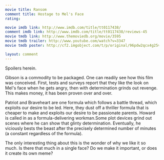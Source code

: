 ```yaml
---
movie title: Ransom
comment title: Hostage to Mel's Face
rating: 

movie imdb link: http://www.imdb.com/title/tt0117438/
comment imdb link: http://www.imdb.com/title/tt0117438/reviews-45
movie tmdb link: http://www.themoviedb.org/movie/3595
movie tmdb trailer: http://www.youtube.com/watch?v=3347
movie tmdb poster: http://cf2.imgobject.com/t/p/original/96pdw2qcx4g25vZLywNi4XRQVqm.jpg

layout: comment
---
```


Spoilers herein.

Gibson is a commodity to be packaged. One can readily see how this film was conceived. First, tests and surveys report that they like the look on Mel's face when he gets angry, then with determination grinds out revenge. This makes money, it has been proven over and over. 

Patriot and Braveheart are one formula which follows a battle thread, which exploits our desire to be led. Here, they dust off a thriller formula that is cheaper to make and exploits our desire to be passionate parents. Howard is called in as a formula-delivering workman.Some plot devices grind out scenes where he can show that glinty determination. Eventually, he viciously bests the beast after the precisely determined number of minutes (a constant regardless of the formula).

The only interesting thing about this is the wonder of why we like it so much. Is there that much in a single face? Do we make it important, or does it create its own meme?
